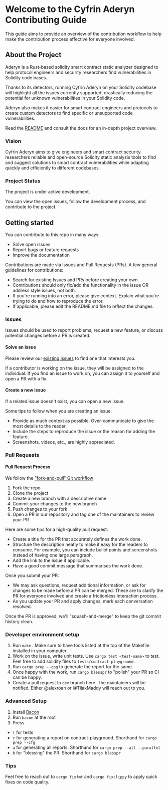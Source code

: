 # Welcome to the Cyfrin Aderyn Contributing Guide

This guide aims to provide an overview of the contribution workflow to help make the contribution process effective for everyone involved.

## About the Project

Aderyn is a Rust-based solidity smart contract static analyzer designed to help protocol engineers and security researchers find vulnerabilities in Solidity code bases.

Thanks to its detectors, running Cyfrin Aderyn on your Solidity codebase will highlight all the issues currently supported, drastically reducing the potential for unknown vulnerabilities in your Solidity code.

Aderyn also makes it easier for smart contract engineers and protocols to create custom detectors to find specific or unsupported code vulnerabilities.

Read the [README](README.md) and consult the docs for an in-depth project overview.

### Vision

Cyfrin Aderyn aims to give engineers and smart contract security researchers reliable and open-source Solidity static analysis tools to find and suggest solutions to smart contract vulnerabilities while adapting quickly and efficiently to different codebases.

### Project Status

The project is under active development.

You can view the open issues, follow the development process, and contribute to the project.

## Getting started

You can contribute to this repo in many ways:

- Solve open issues
- Report bugs or feature requests
- Improve the documentation

Contributions are made via Issues and Pull Requests (PRs). A few general guidelines for contributions:

- Search for existing Issues and PRs before creating your own.
- Contributions should only fix/add the functionality in the issue OR address style issues, not both.
- If you're running into an error, please give context. Explain what you're trying to do and how to reproduce the error.
- If applicable, please edit the README.md file to reflect the changes.

### Issues

Issues should be used to report problems, request a new feature, or discuss potential changes before a PR is created.

#### Solve an issue

Please review our [existing issues](https://github.com/cyfrin/aderyn/issues) to find one that interests you.

If a contributor is working on the issue, they will be assigned to the individual. If you find an issue to work on, you can assign it to yourself and open a PR with a fix.

#### Create a new issue

If a related issue doesn't exist, you can open a new issue.

Some tips to follow when you are creating an issue:

- Provide as much context as possible. Over-communicate to give the most details to the reader.
- Include the steps to reproduce the issue or the reason for adding the feature.
- Screenshots, videos, etc., are highly appreciated.

### Pull Requests

#### Pull Request Process

We follow the ["fork-and-pull" Git workflow](https://github.com/susam/gitpr)

1. Fork the repo
2. Clone the project
3. Create a new branch with a descriptive name
4. Commit your changes to the new branch
5. Push changes to your fork
6. Open a PR in our repository and tag one of the maintainers to review your PR

Here are some tips for a high-quality pull request:

- Create a title for the PR that accurately defines the work done.
- Structure the description neatly to make it easy for the readers to consume. For example, you can include bullet points and screenshots instead of having one large paragraph.
- Add the link to the issue if applicable.
- Have a good commit message that summarises the work done.

Once you submit your PR:

- We may ask questions, request additional information, or ask for changes to be made before a PR can be merged. These are to clarify the PR for everyone involved and create a frictionless interaction process.
- As you update your PR and apply changes, mark each conversation resolved.

Once the PR is approved, we'll "squash-and-merge" to keep the git commit history clean.

### Developer environment setup

1. Run `make` . Make sure to have tools listed at the top of the Makefile installed in your computer.
2. Work on the issue, write unit tests. Use `cargo test <test-name>` to test. Feel free to sdd solidity files to `tests/contract-playground`.
3. Run `cargo prep --cpg` to generate the report for the same.
4. Once happy with the work, run `cargo blesspr` to "polish" your PR so CI can be happy.
5. Create a pull request to `dev` branch here. The maintainers will be notified. Either @alexroan or @TilakMaddy will reach out to you.

### Advanced Setup
1. Install [Bacon](https://dystroy.org/bacon/)
2. Run `bacon` at the root
3. Press
  * `t` for tests
  * `r` for generating a report on contract-playground. Shorthand for `cargo prep --cfg`
  * `a` for generating all reports. Shorthand for `cargo prep --all --parallel`
  * `b` for "blessing" the PR. Shorthand for `cargo blesspr`

### Tips
Feel free to reach out to `cargo fixfmt` and `cargo fixclippy` to apply quick fixes on code quality.
